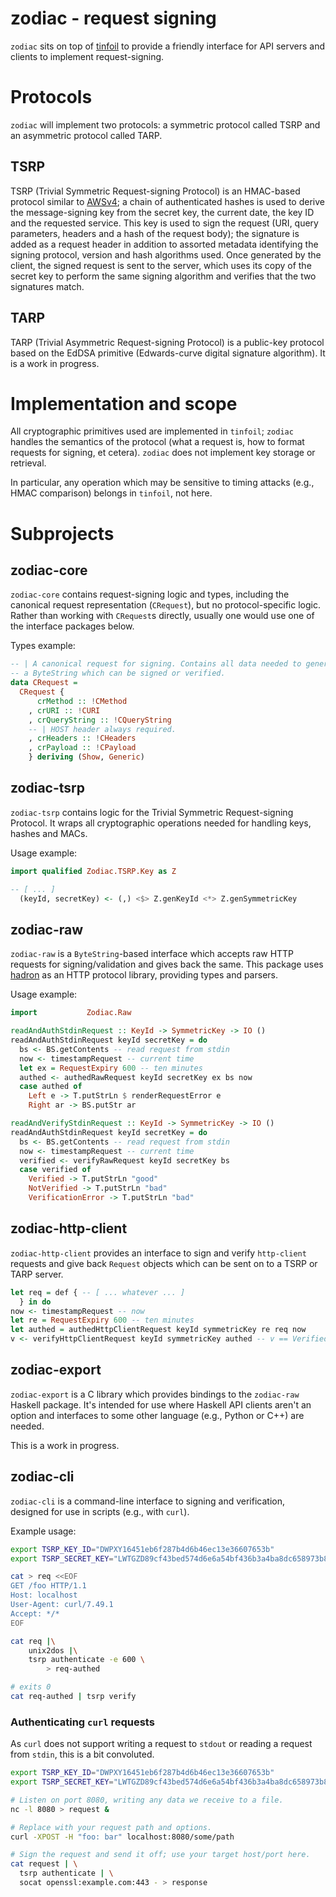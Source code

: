 zodiac - request signing
========================

`zodiac` sits on top of [tinfoil](https://github.com/ambiata/tinfoil)
to provide a friendly interface for API servers and clients to
implement request-signing.

Protocols
=========

`zodiac` will implement two protocols: a symmetric protocol called
TSRP and an asymmetric protocol called TARP.

TSRP
----

TSRP (Trivial Symmetric Request-signing Protocol) is an HMAC-based
protocol similar to
[AWSv4](https://docs.aws.amazon.com/general/latest/gr/sigv4_signing.html);
a chain of authenticated hashes is used to derive the message-signing
key from the secret key, the current date, the key ID and the
requested service. This key is used to sign the request (URI, query
parameters, headers and a hash of the request body); the signature is
added as a request header in addition to assorted metadata identifying
the signing protocol, version and hash algorithms used. Once generated
by the client, the signed request is sent to the server, which uses
its copy of the secret key to perform the same signing algorithm and
verifies that the two signatures match.

TARP
----

TARP (Trivial Asymmetric Request-signing Protocol) is a public-key
protocol based on the EdDSA primitive (Edwards-curve digital signature
algorithm). It is a work in progress.

Implementation and scope
========================

All cryptographic primitives used are implemented in `tinfoil`;
`zodiac` handles the semantics of the protocol (what a request is,
how to format requests for signing, et cetera). `zodiac` does not
implement key storage or retrieval.

In particular, any operation which may be sensitive to timing attacks
(e.g., HMAC comparison) belongs in `tinfoil`, not here.

Subprojects
===========

zodiac-core
-----------

`zodiac-core` contains request-signing logic and types, including the
canonical request representation (`CRequest`), but no
protocol-specific logic. Rather than working with `CRequest`s
directly, usually one would use one of the interface packages below.

Types example:

```haskell
-- | A canonical request for signing. Contains all data needed to generate
-- a ByteString which can be signed or verified.
data CRequest =
  CRequest {
      crMethod :: !CMethod
    , crURI :: !CURI
    , crQueryString :: !CQueryString
    -- | HOST header always required.
    , crHeaders :: !CHeaders
    , crPayload :: !CPayload
    } deriving (Show, Generic)
```

zodiac-tsrp
-----------

`zodiac-tsrp` contains logic for the Trivial Symmetric Request-signing
Protocol. It wraps all cryptographic operations needed for handling
keys, hashes and MACs.

Usage example:

```haskell
import qualified Zodiac.TSRP.Key as Z

-- [ ... ]
  (keyId, secretKey) <- (,) <$> Z.genKeyId <*> Z.genSymmetricKey
```

zodiac-raw
----------

`zodiac-raw` is a `ByteString`-based interface which accepts raw HTTP
requests for signing/validation and gives back the same. This package
uses [hadron](https://github.com/ambiata/hadron) as an HTTP protocol
library, providing types and parsers.

Usage example:

```haskell
import           Zodiac.Raw

readAndAuthStdinRequest :: KeyId -> SymmetricKey -> IO ()
readAndAuthStdinRequest keyId secretKey = do
  bs <- BS.getContents -- read request from stdin
  now <- timestampRequest -- current time
  let ex = RequestExpiry 600 -- ten minutes
  authed <- authedRawRequest keyId secretKey ex bs now
  case authed of
    Left e -> T.putStrLn $ renderRequestError e
    Right ar -> BS.putStr ar

readAndVerifyStdinRequest :: KeyId -> SymmetricKey -> IO ()
readAndAuthStdinRequest keyId secretKey = do
  bs <- BS.getContents -- read request from stdin
  now <- timestampRequest -- current time
  verified <- verifyRawRequest keyId secretKey bs
  case verified of
    Verified -> T.putStrLn "good"
    NotVerified -> T.putStrLn "bad"
    VerificationError -> T.putStrLn "bad"
```

zodiac-http-client
------------------

`zodiac-http-client` provides an interface to sign and verify
`http-client` requests and give back `Request` objects which can be
sent on to a TSRP or TARP server.

```haskell
let req = def { -- [ ... whatever ... ]
  } in do
now <- timestampRequest -- now
let re = RequestExpiry 600 -- ten minutes
let authed = authedHttpClientRequest keyId symmetricKey re req now
v <- verifyHttpClientRequest keyId symmetricKey authed -- v == Verified
```

zodiac-export
-------------

`zodiac-export` is a C library which provides bindings to the
`zodiac-raw` Haskell package. It's intended for use where Haskell API
clients aren't an option and interfaces to some other language (e.g.,
Python or C++) are needed.

This is a work in progress.

zodiac-cli
----------

`zodiac-cli` is a command-line interface to signing and verification,
designed for use in scripts (e.g., with `curl`).

Example usage:

```sh
export TSRP_KEY_ID="DWPXY16451eb6f287b4d6b46ec13e36607653b"
export TSRP_SECRET_KEY="LWTGZD89cf43bed574d6e6a54bf436b3a4ba8dc658973b85aa5bfc80f05e38e01d28d7"

cat > req <<EOF
GET /foo HTTP/1.1
Host: localhost
User-Agent: curl/7.49.1
Accept: */*
EOF

cat req |\
    unix2dos |\
    tsrp authenticate -e 600 \
        > req-authed

# exits 0
cat req-authed | tsrp verify
```

### Authenticating `curl` requests

As `curl` does not support writing a request to `stdout` or reading a
request from `stdin`, this is a bit convoluted.

```sh
export TSRP_KEY_ID="DWPXY16451eb6f287b4d6b46ec13e36607653b"
export TSRP_SECRET_KEY="LWTGZD89cf43bed574d6e6a54bf436b3a4ba8dc658973b85aa5bfc80f05e38e01d28d7"

# Listen on port 8080, writing any data we receive to a file.
nc -l 8080 > request &

# Replace with your request path and options.
curl -XPOST -H "foo: bar" localhost:8080/some/path

# Sign the request and send it off; use your target host/port here.
cat request | \
  tsrp authenticate | \
  socat openssl:example.com:443 - > response
```
